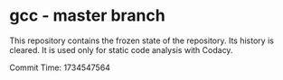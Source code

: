 # gcc - master branch

This repository contains the frozen state of the repository.
Its history is cleared. It is used only for static code
analysis with Codacy.

Commit Time: 1734547564